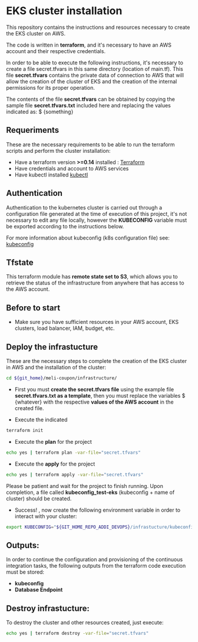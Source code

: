 # EKS cluster installation

This repository contains the instructions and resources necessary to create the EKS cluster on AWS.

The code is written in **terraform**, and it's necessary to have an AWS account and their respective credentials.

In order to be able to execute the following instructions, it's necessary to create a file secret.tfvars in this same directory (location of main.tf). This file **secret.tfvars** contains the private data of connection to AWS that will allow the creation of the cluster of EKS and the creation of the internal permissions for its proper operation.

The contents of the file **secret.tfvars** can be obtained by copying the sample file **secret.tfvars.txt** included here and replacing the values indicated as: $ {something}

## Requeriments

These are the necessary requirements to be able to run the terraform scripts and perform the cluster installation:

 - Have a terraform version **>=0.14** installed : [Terraform](https://www.terraform.io)
 - Have credentials and account to AWS services
 - Have kubectl installed [kubectl](https://kubernetes.io/es/docs/tasks/tools/install-kubectl/)

## Authentication

Authentication to the kubernetes cluster is carried out through a configuration file generated at the time of execution of this project, it's not necessary to edit any file locally, however the **KUBECONFIG** variable must be exported according to the instructions below.

For more information about kubeconfig (k8s configuration file) see: [kubeconfig](https://kubernetes.io/docs/tasks/access-application-cluster/configure-access-multiple-clusters/)

## Tfstate

This terraform module has **remote state set to S3**, which allows you to retrieve the status of the infrastructure from anywhere that has access to the AWS account.

## Before to start

- Make sure you have sufficient resources in your AWS account, EKS clusters, load balancer, IAM, budget, etc.

## Deploy the infrastucture

These are the necessary steps to complete the creation of the EKS cluster in AWS and the installation of the cluster:

```bash
cd ${git_home}/meli-coupon/infrastructure/
```

- First you must **create the secret.tfvars file** using the example file **secret.tfvars.txt as a template**, then you must replace the variables $ {whatever} with the respective **values of the AWS account** in the created file.

- Execute the indicated

```bash
terraform init
```

- Execute the **plan** for the project

```bash
echo yes | terraform plan -var-file="secret.tfvars"
```

- Execute the **apply** for the project

```bash
echo yes | terraform apply -var-file="secret.tfvars"
```

  Please be patient and wait for the project to finish running. Upon completion, a file called **kubeconfig_test-eks** (kubeconfig + name of cluster) should be created.

- Success! , now create the following environment variable in order to interact with your cluster:

 ```bash
 export KUBECONFIG="${GIT_HOME_REPO_ADDI_DEVOPS}/infrastucture/kubeconfig_test-eks" # Replace your git home for the path.
 ```
## Outputs:

In order to continue the configuration and provisioning of the continuous integration tasks, the following outputs from the terraform code execution must be stored:
  - **kubeconfig**
  - **Database Endpoint**

## Destroy infrastucture:

To destroy the cluster and other resources created, just execute:

 ```bash
 echo yes | terraform destroy -var-file="secret.tfvars"
 ```

